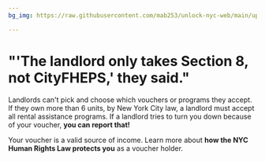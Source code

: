 ```yaml
---
bg_img: https://raw.githubusercontent.com/mab253/unlock-nyc-web/main/uploads/storytelling_website-3.png

---
```

# "'The landlord only takes Section 8, not CityFHEPS,' they said."

Landlords can't pick and choose which vouchers or programs they accept. If they own more than 6 units, by New York City law, a landlord must accept all rental assistance programs. If a landlord tries to turn you down because of your voucher, **you can report that!**

Your voucher is a valid source of income. Learn more about **how the NYC Human Rights Law protects you** as a voucher holder.